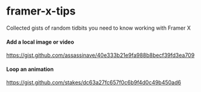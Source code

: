 # framer-x-tips
Collected gists of random tidbits you need to know working with Framer X


#### Add a local image or video
https://gist.github.com/assassinave/40e333b21e9fa988b8becf39fd3ea709

#### Loop an animation
https://gist.github.com/stakes/dc63a27fc657f0c6b9f4d0c49b450ad6
